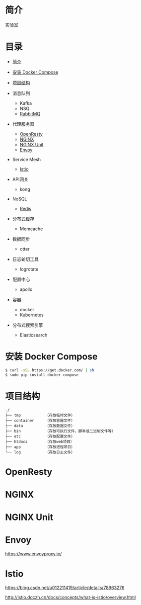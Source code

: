 # 简介

实验室

# 目录

* [简介](#简介)
* [安装 Docker Compose](#安装-docker-compose)
* [项目结构](#文件结构)

* 消息队列
    * Kafka
    * NSQ
    * [RabbitMQ](./MQ-RabbitMQ.md)

* 代理服务器
    * [OpenResty](#OpenResty)
    * [NGINX](#NGINX)
    * [NGINX Unit](#NGINX-Unit)
    * [Envoy](#Envoy)

* Service Mesh
    * [Istio](#Istio)

* API网关
    * kong

* NoSQL
    * [Redis](./NoSQL-Redis.md)

* 分布式缓存
    * Memcache

* 数据同步
    * otter

* 日志轮切工具
    * logrotate

* 配置中心
    * apollo

* 容器
    * docker
    * Kubernetes

* 分布式搜索引擎
    * Elasticsearch


# 安装 Docker Compose

```bash
$ curl -sSL https://get.docker.com/ | sh
$ sudo pip install docker-compose
```


# 项目结构

```
./
├── tmp           （存放临时文件）
├── container     （存放容器文件）
├── data          （存放数据文件）
├── bin           （存放可执行文件，脚本或二进制文件等）
├── etc           （存放配置文件）
├── htdocs        （存放web项目）
├── app           （存放进程项目）
└── log           （存放日志文件）

```



# OpenResty

# NGINX

# NGINX Unit


# Envoy

https://www.envoyproxy.io/

# Istio

https://blog.csdn.net/u012211419/article/details/78963276

http://istio.doczh.cn/docs/concepts/what-is-istio/overview.html
